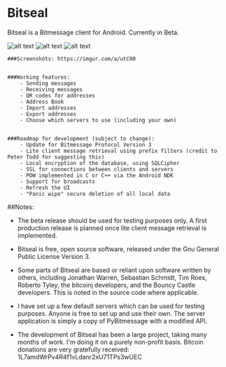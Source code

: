 Bitseal
=======

Bitseal is a Bitmessage client for Android. Currently in Beta. 

![alt text](https://i.imgur.com/45OuinZ.png "Inbox")
![alt text](https://i.imgur.com/R2xgeDW.png "Sent")
![alt text](https://i.imgur.com/6mhZ6ha.pngg "Compose")

	###Screenshots:	https://imgur.com/a/utC00


	###Working features:
		- Sending messages
		- Receiving messages
		- QR codes for addresses
		- Address Book
		- Import addresses
		- Export addresses
		- Choose which servers to use (including your own)


	###Roadmap for development (subject to change):
		- Update for Bitmessage Protocol Version 3
		- Lite client message retrieval using prefix filters (credit to Peter Todd for suggesting this)
		- Local encryption of the database, using SQLCipher
		- SSL for connections between clients and servers
		- POW implemented in C or C++ via the Android NDK
		- Support for broadcasts
		- Refresh the UI
		- "Panic wipe" secure deletion of all local data


##Notes:

- The beta release should be used for testing purposes only. A first production release is planned once lite client message retrieval is implemented.

- Bitseal is free, open source software, released under the Gnu General Public License Version 3. 

- Some parts of Bitseal are based or reliant upon software written by others, including Jonathan Warren, Sebastian Schmidt, Tim Roes, Roberto Tyley, the bitcoinj developers, and the Bouncy Castle developers. This is noted in the source code where applicable.

- I have set up a few default servers which can be used for testing purposes. Anyone is free to set up and use their own. The server application is simply a copy of PyBitmessage with a modified API. 

- The development of Bitseal has been a large project, taking many months of work. I'm doing it on a purely non-profit basis. Bitcoin donations are very gratefully received: 1L7amdWrPv4R4f1vLdanr2xU71TPs3wUEC
